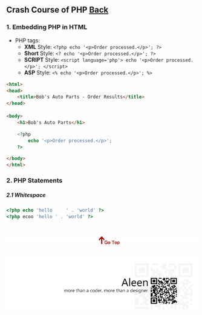 ## Crash Course of PHP [Back](./../JavaScript.md)

### 1. Embedding PHP in HTML

- PHP tags: 
	- **XML** Style: ```<?php echo '<p>Order processed.</p>'; ?>```
	- **Short** Style: ```<? echo '<p>Order processed.</p>'; ?>```
	- **SCRIPT** Style: ```<script language='php'> echo '<p>Order processed.</p>'; </script>```
	- **ASP** Style: ```<% echo '<p>Order processed.</p>'; %>```

```html
<html>
<head>
	<title>Bob's Auto Parts - Order Results</title>
</head>

<body>
	<h1>Bob's Auto Parts</h1>
```

```php
	<?php
		echo '<p>Order processed.</p>';
	?>
```

```html
</body>
</html>
```

### 2. PHP Statements
##### 2.1 Whitespace

```php
<?php echo 'hello     ' . 'world' ?>
<?php ecoo 'hello ' . 'world' ?>
```

<?php echo 'hello     ' . 'world' ?>
<?php ecoo 'hello ' . 'world' ?>


<a href="#" style="left:200px;"><img src="./../../../pic/gotop.png"></a>
=====
<a href="http://aleen42.github.io/" target="_blank" ><img src="./../../../pic/tail.gif"></a>